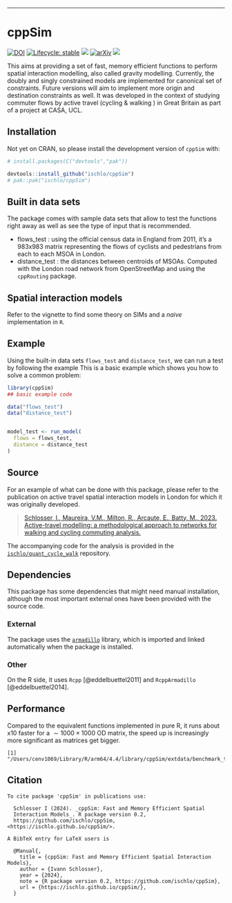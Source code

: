 ------------------------------------------------------------------------

<!-- README.md is generated from README.Rmd. Please edit that file -->

# cppSim

<!-- badges: start -->

[![DOI](https://zenodo.org/badge/DOI/10.5281/zenodo.14367756.svg)](https://doi.org/10.5281/zenodo.14367756)
[![Lifecycle:
stable](https://img.shields.io/badge/lifecycle-stable-brightgreen.svg)](https://lifecycle.r-lib.org/articles/stages.html#stable)
![](https://github.com/ischlo/cppSim/actions/workflows/check-standard.yaml/badge.svg)
[![arXiv](https://img.shields.io/badge/arXiv-1234.56789-b31b1b.svg?style=flat-square)](https://arxiv.org/abs/2309.02112)
![](https://github.com/ischlo/cppSim/actions/workflows/rhub.yaml/badge.svg)

<!-- ![](https://github.com/ischlo/cppSim/actions/workflows/test-coverage.yaml/badge.svg) -->
<!-- badges: end -->

This aims at providing a set of fast, memory efficient functions to
perform spatial interaction modelling, also called gravity modelling.
Currently, the doubly and singly constrained models are implemented for
canonical set of constraints. Future versions will aim to implement more
origin and destination constraints as well. It was developed in the
context of studying commuter flows by active travel (cycling & walking )
in Great Britain as part of a project at CASA, UCL.

## Installation

Not yet on CRAN, so please install the development version of `cppSim`
with:

``` r
# install.packages(C("devtools","pak"))

devtools::install_github("ischlo/cppSim")
# pak::pak("ischlo/cppSim")
```

## Built in data sets

The package comes with sample data sets that allow to test the functions
right away as well as see the type of input that is recommended.

- flows_test : using the official census data in England from 2011, it’s
  a 983x983 matrix representing the flows of cyclists and pedestrians
  from each to each MSOA in London.
- distance_test : the distances between centroids of MSOAs. Computed
  with the London road network from OpenStreetMap and using the
  `cppRouting` package.

## Spatial interaction models

Refer to the vignette to find some theory on SIMs and a *naive*
implementation in `R`.

## Example

Using the built-in data sets `flows_test` and `distance_test`, we can
run a test by following the example This is a basic example which shows
you how to solve a common problem:

``` r
library(cppSim)
## basic example code

data("flows_test")
data("distance_test")


model_test <- run_model(
  flows = flows_test,
  distance = distance_test
)
```

## Source

For an example of what can be done with this package, please refer to
the publication on active travel spatial interaction models in London
for which it was originally developed.

> [Schlosser, I., Maureira, V.M., Milton, R., Arcaute, E., Batty, M.,
> 2023. Active-travel modelling: a methodological approach to networks
> for walking and cycling commuting
> analysis.](http://arxiv.org/abs/2309.02112)

The accompanying code for the analysis is provided in the
[`ischlo/quant_cycle_walk`](https://github.com/ischlo/quant_cycle_walk)
repository.

## Dependencies

This package has some dependencies that might need manual installation,
although the most important external ones have been provided with the
source code.

### External

The package uses the [`armadillo`](https://arma.sourceforge.net)
library, which is imported and linked automatically when the package is
installed.

### Other

On the R side, it uses `Rcpp` \[@eddelbuettel2011\] and `RcppArmadillo`
\[@eddelbuettel2014\].

## Performance

Compared to the equivalent functions implemented in pure R, it runs
about x10 faster for a $\sim 1000\times 1000$ OD matrix, the speed up is
increasingly more significant as matrices get bigger.

    [1] "/Users/cenv1069/Library/R/arm64/4.4/library/cppSim/extdata/benchmark_test.rds"

## Citation

    To cite package 'cppSim' in publications use:

      Schlosser I (2024). _cppSim: Fast and Memory Efficient Spatial
      Interaction Models_. R package version 0.2,
      https://github.com/ischlo/cppSim, <https://ischlo.github.io/cppSim/>.

    A BibTeX entry for LaTeX users is

      @Manual{,
        title = {cppSim: Fast and Memory Efficient Spatial Interaction Models},
        author = {Ivann Schlosser},
        year = {2024},
        note = {R package version 0.2, https://github.com/ischlo/cppSim},
        url = {https://ischlo.github.io/cppSim/},
      }

<!-- ## References -->
